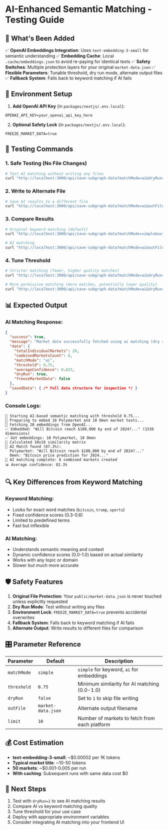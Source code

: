 # AI-Enhanced Semantic Matching - Testing Guide

## 🎯 What's Been Added

✅ **OpenAI Embeddings Integration**: Uses `text-embedding-3-small` for semantic understanding
✅ **Embedding Cache**: Local `.cache/embeddings.json` to avoid re-paying for identical texts
✅ **Safety Switches**: Multiple protection layers for your original `market-data.json`
✅ **Flexible Parameters**: Tunable threshold, dry run mode, alternate output files
✅ **Fallback System**: Falls back to keyword matching if AI fails

## 🔧 Environment Setup

1. **Add OpenAI API Key** (in `packages/nextjs/.env.local`):
```
OPENAI_API_KEY=your_openai_api_key_here
```

2. **Optional Safety Lock** (in `packages/nextjs/.env.local`):
```
FREEZE_MARKET_DATA=true
```

## 🧪 Testing Commands

### 1. Safe Testing (No File Changes)
```bash
# Test AI matching without writing any files
curl "http://localhost:3000/api/save-subgraph-data?matchMode=ai&dryRun=1&limit=10&threshold=0.75"
```

### 2. Write to Alternate File
```bash
# Save AI results to a different file
curl "http://localhost:3000/api/save-subgraph-data?matchMode=ai&outFile=market-data.ai.json&limit=10&threshold=0.75"
```

### 3. Compare Results
```bash
# Original keyword matching (default)
curl "http://localhost:3000/api/save-subgraph-data?matchMode=simple&outFile=market-data.simple.json&limit=10"

# AI matching
curl "http://localhost:3000/api/save-subgraph-data?matchMode=ai&outFile=market-data.ai.json&limit=10&threshold=0.75"
```

### 4. Tune Threshold
```bash
# Stricter matching (fewer, higher quality matches)
curl "http://localhost:3000/api/save-subgraph-data?matchMode=ai&dryRun=1&threshold=0.85"

# More permissive matching (more matches, potentially lower quality)
curl "http://localhost:3000/api/save-subgraph-data?matchMode=ai&dryRun=1&threshold=0.65"
```

## 📊 Expected Output

### AI Matching Response:
```json
{
  "success": true,
  "message": "Market data successfully fetched using ai matching (dry run - no file written)",
  "data": {
    "totalIndividualMarkets": 20,
    "combinedMarketsCount": 8,
    "matchMode": "ai",
    "threshold": 0.75,
    "averageConfidence": 0.823,
    "dryRun": true,
    "freezeMarketData": false
  },
  "savedData": { /* Full data structure for inspection */ }
}
```

### Console Logs:
```
🤖 Starting AI-based semantic matching with threshold 0.75...
📝 Preparing to embed 10 Polymarket and 10 Omen market texts...
🤖 Fetching 20 embeddings from OpenAI...
✅ Embedded: "Will Bitcoin reach $100,000 by end of 2024?..." (1536 dimensions)
✅ Got embeddings: 10 Polymarket, 10 Omen
🧮 Calculated 10x10 similarity matrix
🔗 AI Match found (87.3%):
  Polymarket: "Will Bitcoin reach $100,000 by end of 2024?..."
  Omen: "Bitcoin price prediction for 2024..."
🎯 AI matching complete: 8 combined markets created
📊 Average confidence: 82.3%
```

## 🔍 Key Differences from Keyword Matching

### Keyword Matching:
- Looks for exact word matches (`bitcoin`, `trump`, `sports`)
- Fixed confidence scores (0.3-0.6)
- Limited to predefined terms
- Fast but inflexible

### AI Matching:
- Understands semantic meaning and context
- Dynamic confidence scores (0.0-1.0) based on actual similarity
- Works with any topic or domain
- Slower but much more accurate

## 🛡️ Safety Features

1. **Original File Protection**: Your `public/market-data.json` is never touched unless explicitly requested
2. **Dry Run Mode**: Test without writing any files
3. **Environment Lock**: `FREEZE_MARKET_DATA=true` prevents accidental overwrites
4. **Fallback System**: Falls back to keyword matching if AI fails
5. **Alternate Output**: Write results to different files for comparison

## 🎛️ Parameter Reference

| Parameter | Default | Description |
|-----------|---------|-------------|
| `matchMode` | `simple` | `simple` for keyword, `ai` for embeddings |
| `threshold` | `0.75` | Minimum similarity for AI matching (0.0-1.0) |
| `dryRun` | `false` | Set to `1` to skip file writing |
| `outFile` | `market-data.json` | Alternate output filename |
| `limit` | `10` | Number of markets to fetch from each platform |

## 💰 Cost Estimation

- **text-embedding-3-small**: ~$0.00002 per 1K tokens
- **Typical market title**: ~10-50 tokens
- **50 markets**: ~$0.001-0.005 per run
- **With caching**: Subsequent runs with same data cost $0

## 🚀 Next Steps

1. Test with `dryRun=1` to see AI matching results
2. Compare AI vs keyword matching quality
3. Tune threshold for your use case
4. Deploy with appropriate environment variables
5. Consider integrating AI matching into your frontend UI
